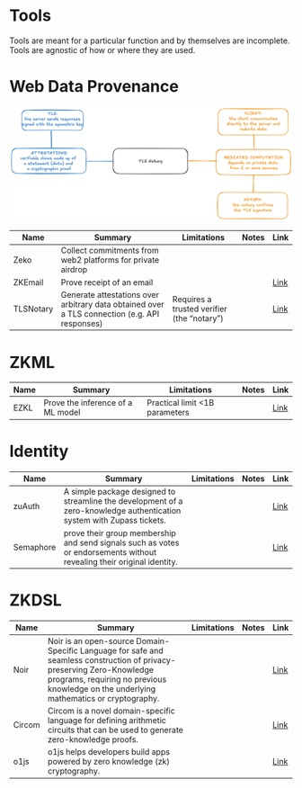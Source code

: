 # Tools

Tools are meant for a particular function and by themselves are incomplete. Tools are agnostic of how or where they are used.

# Web Data Provenance
![TLS Notary framework](../../images/tls-notary-framework.png)

| Name | Summary | Limitations | Notes | Link |
|--|--|--|--|--|
|Zeko| Collect commitments from web2 platforms for private airdrop | | | | [Link](https://github.com/enricobottazzi/Zeko) |
| ZKEmail | Prove receipt of an email| | | [Link](https://github.com/zkemail) |
| TLSNotary | Generate attestations over arbitrary data obtained over a TLS connection (e.g. API responses) | Requires a trusted verifier (the “notary”) | | [Link](https://tlsnotary.org/) |

# ZKML 
| Name | Summary | Limitations | Notes |Link |
| ---- | ------- | ----------- | -- | ----- |
| EZKL | Prove the inference of a ML model | Practical limit <1B parameters | | [Link](https://github.com/zupzup/ezkl) |


# Identity
| Name | Summary | Limitations | Notes | Link |
| ---- | ------- | ----------- | --- | ----- |
| zuAuth | A simple package designed to streamline the development of a zero-knowledge authentication system with Zupass tickets. | | | [Link](https://github.com/cedoor/zuauth) |
| Semaphore | prove their group membership and send signals such as votes or endorsements without revealing their original identity. | | | [Link](https://semaphore.pse.dev/) |

# ZKDSL
| Name | Summary | Limitations | Notes | Link |
| ---- | ------- | ----------- | --- | ----- |
| Noir | Noir is an open-source Domain-Specific Language for safe and seamless construction of privacy-preserving Zero-Knowledge programs, requiring no previous knowledge on the underlying mathematics or cryptography. | | | [Link](https://noir-lang.org/docs/) |
| Circom | Circom is a novel domain-specific language for defining arithmetic circuits that can be used to generate zero-knowledge proofs. | | | [Link](https://noir-lang.org/docs/) |
| o1js | o1js helps developers build apps powered by zero knowledge (zk) cryptography.  | | | [Link](https://docs.minaprotocol.com/zkapps/o1js) |

